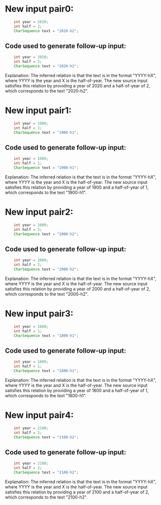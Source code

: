 # New input pair0:
```java
    int year = 2020;
    int half = 2;
    CharSequence text = "2020-h2";
```
## Code used to generate follow-up input:
```java
    int year = 2020;
    int half = 2;
    CharSequence text = "2020-h2";
```
Explanation: The inferred relation is that the text is in the format "YYYY-hX", where YYYY is the year and X is the half-of-year. The new source input satisfies this relation by providing a year of 2020 and a half-of-year of 2, which corresponds to the text "2020-h2".

# New input pair1:
```java
    int year = 1900;
    int half = 1;
    CharSequence text = "1900-h1";
```
## Code used to generate follow-up input:
```java
    int year = 1900;
    int half = 1;
    CharSequence text = "1900-h1";
```
Explanation: The inferred relation is that the text is in the format "YYYY-hX", where YYYY is the year and X is the half-of-year. The new source input satisfies this relation by providing a year of 1900 and a half-of-year of 1, which corresponds to the text "1900-h1".

# New input pair2:
```java
    int year = 2000;
    int half = 2;
    CharSequence text = "2000-h2";
```
## Code used to generate follow-up input:
```java
    int year = 2000;
    int half = 2;
    CharSequence text = "2000-h2";
```
Explanation: The inferred relation is that the text is in the format "YYYY-hX", where YYYY is the year and X is the half-of-year. The new source input satisfies this relation by providing a year of 2000 and a half-of-year of 2, which corresponds to the text "2000-h2".

# New input pair3:
```java
    int year = 1800;
    int half = 1;
    CharSequence text = "1800-h1";
```
## Code used to generate follow-up input:
```java
    int year = 1800;
    int half = 1;
    CharSequence text = "1800-h1";
```
Explanation: The inferred relation is that the text is in the format "YYYY-hX", where YYYY is the year and X is the half-of-year. The new source input satisfies this relation by providing a year of 1800 and a half-of-year of 1, which corresponds to the text "1800-h1".

# New input pair4:
```java
    int year = 2100;
    int half = 2;
    CharSequence text = "2100-h2";
```
## Code used to generate follow-up input:
```java
    int year = 2100;
    int half = 2;
    CharSequence text = "2100-h2";
```
Explanation: The inferred relation is that the text is in the format "YYYY-hX", where YYYY is the year and X is the half-of-year. The new source input satisfies this relation by providing a year of 2100 and a half-of-year of 2, which corresponds to the text "2100-h2".
